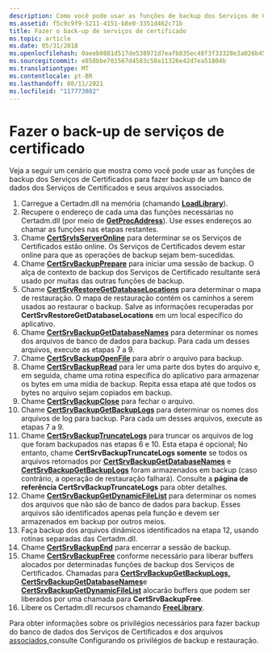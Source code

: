 ```yaml
---
description: Como você pode usar as funções de backup dos Serviços de Certificados para fazer backup de um banco de dados dos Serviços de Certificados e seus arquivos associados.
ms.assetid: f5c9c9f9-5211-4151-b8e0-3351d462c71b
title: Fazer o back-up de serviços de certificado
ms.topic: article
ms.date: 05/31/2018
ms.openlocfilehash: 0aeeb0881d517de538971d7eafb835ec48f3f33328e3a026b450e6719bfb23ab
ms.sourcegitcommit: e858bbe701567d4583c50a11326e42d7ea51804b
ms.translationtype: MT
ms.contentlocale: pt-BR
ms.lasthandoff: 08/11/2021
ms.locfileid: "117773082"
---
```

# <a name="backing-up-certificate-services"></a>Fazer o back-up de serviços de certificado

Veja a seguir um cenário que mostra como você pode usar as funções de backup dos Serviços de Certificados para fazer backup de um banco de dados dos Serviços de Certificados e seus arquivos associados.

1.  Carregue a Certadm.dll na memória (chamando [**LoadLibrary**](/windows/win32/api/libloaderapi/nf-libloaderapi-loadlibrarya)).
2.  Recupere o endereço de cada uma das funções necessárias no Certadm.dll (por meio de [**GetProcAddress**](/windows/win32/api/libloaderapi/nf-libloaderapi-getprocaddress)). Use esses endereços ao chamar as funções nas etapas restantes.
3.  Chame [**CertSrvIsServerOnline**](/windows/desktop/api/Certbcli/nf-certbcli-certsrvisserveronlinew) para determinar se os Serviços de Certificados estão online. Os Serviços de Certificados devem estar online para que as operações de backup sejam bem-sucedidas.
4.  Chame [**CertSrvBackupPrepare**](/windows/desktop/api/Certbcli/nf-certbcli-certsrvbackuppreparew) para iniciar uma sessão de backup. O alça de contexto de backup dos Serviços de Certificado resultante será usado por muitas das outras funções de backup.
5.  Chame [**CertSrvRestoreGetDatabaseLocations**](/windows/desktop/api/Certbcli/nf-certbcli-certsrvrestoregetdatabaselocationsw) para determinar o mapa de restauração. O mapa de restauração contém os caminhos a serem usados ao restaurar o backup. Salve as informações recuperadas por **CertSrvRestoreGetDatabaseLocations** em um local específico do aplicativo.
6.  Chame [**CertSrvBackupGetDatabaseNames**](/windows/desktop/api/Certbcli/nf-certbcli-certsrvbackupgetdatabasenamesw) para determinar os nomes dos arquivos de banco de dados para backup. Para cada um desses arquivos, execute as etapas 7 a 9.
7.  Chame [**CertSrvBackupOpenFile**](/windows/desktop/api/Certbcli/nf-certbcli-certsrvbackupopenfilew) para abrir o arquivo para backup.
8.  Chame [**CertSrvBackupRead**](/windows/desktop/api/Certbcli/nf-certbcli-certsrvbackupread) para ler uma parte dos bytes do arquivo e, em seguida, chame uma rotina específica do aplicativo para armazenar os bytes em uma mídia de backup. Repita essa etapa até que todos os bytes no arquivo sejam copiados em backup.
9.  Chame [**CertSrvBackupClose**](/windows/desktop/api/Certbcli/nf-certbcli-certsrvbackupclose) para fechar o arquivo.
10. Chame [**CertSrvBackupGetBackupLogs**](/windows/desktop/api/Certbcli/nf-certbcli-certsrvbackupgetbackuplogsw) para determinar os nomes dos arquivos de log para backup. Para cada um desses arquivos, execute as etapas 7 a 9.
11. Chame [**CertSrvBackupTruncateLogs**](/windows/desktop/api/Certbcli/nf-certbcli-certsrvbackuptruncatelogs) para truncar os arquivos de log que foram backupados nas etapas 6 e 10. Esta etapa é opcional; No entanto, chame **CertSrvBackupTruncateLogs somente** se todos os arquivos retornados por [**CertSrvBackupGetDatabaseNames**](/windows/desktop/api/Certbcli/nf-certbcli-certsrvbackupgetdatabasenamesw) e [**CertSrvBackupGetBackupLogs**](/windows/desktop/api/Certbcli/nf-certbcli-certsrvbackupgetbackuplogsw) foram armazenados em backup (caso contrário, a operação de restauração falhará). Consulte a **página de referência CertSrvBackupTruncateLogs** para obter detalhes.
12. Chame [**CertSrvBackupGetDynamicFileList**](/windows/desktop/api/Certbcli/nf-certbcli-certsrvbackupgetdynamicfilelistw) para determinar os nomes dos arquivos que não são de banco de dados para backup. Esses arquivos são identificados apenas pela função e devem ser armazenados em backup por outros meios.
13. Faça backup dos arquivos dinâmicos identificados na etapa 12, usando rotinas separadas das Certadm.dll.
14. Chame [**CertSrvBackupEnd**](/windows/desktop/api/Certbcli/nf-certbcli-certsrvbackupend) para encerrar a sessão de backup.
15. Chame [**CertSrvBackupFree**](/windows/desktop/api/Certbcli/nf-certbcli-certsrvbackupfree) conforme necessário para liberar buffers alocados por determinadas funções de backup dos Serviços de Certificados. Chamadas para [**CertSrvBackupGetBackupLogs,**](/windows/desktop/api/Certbcli/nf-certbcli-certsrvbackupgetbackuplogsw) [**CertSrvBackupGetDatabaseNames**](/windows/desktop/api/Certbcli/nf-certbcli-certsrvbackupgetdatabasenamesw)e [**CertSrvBackupGetDynamicFileList**](/windows/desktop/api/Certbcli/nf-certbcli-certsrvbackupgetdynamicfilelistw) alocarão buffers que podem ser liberados por uma chamada para **CertSrvBackupFree**.
16. Libere os Certadm.dll recursos chamando [**FreeLibrary**](/windows/win32/api/libloaderapi/nf-libloaderapi-freelibrary).

Para obter informações sobre os privilégios necessários para fazer backup do banco de dados dos Serviços de Certificados e dos arquivos [associados,](setting-the-backup-and-restore-privileges.md)consulte Configurando os privilégios de backup e restauração.

 

 

